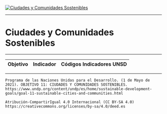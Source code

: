 [![Ciudades y Comunidades Sostenibles](https://www.undp.org/content/dam/undp/sdg/tiles/sdg-es-11.png "Ciudades y Comunidades Sostenibles")
](https://www.undp.org/content/undp/es/home/sustainable-development-goals/goal-11-sustainable-cities-and-communities.html)

--------------------------------------------
# Ciudades y Comunidades Sostenibles
--------------------------------------------

|Objetivo|Indicador|Códigos Indicadores UNSD|
| ----- | ----- | ----- |



------
```Programa de las Naciones Unidas para el Desarrollo. (1 de Mayo de 2021). OBJETIVO 11: CIUDADES Y COMUNIDADES SOSTENIBLES. https://www.undp.org/content/undp/es/home/sustainable-development-goals/goal-11-sustainable-cities-and-communities.html```


```Atribución-CompartirIgual 4.0 Internacional (CC BY-SA 4.0) https://creativecommons.org/licenses/by-sa/4.0/deed.es```
